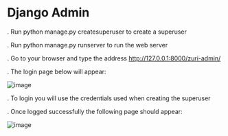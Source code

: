 # Django Admin
. Run python manage.py createsuperuser to create a superuser

. Run python manage.py runserver to run the web server

. Go to your browser and type the address http://127.0.0.1:8000/zuri-admin/ 

. The login page below will appear:

![image](https://user-images.githubusercontent.com/19888682/174456617-65757b64-8457-486f-aaac-711cea1582b5.png)

. To login you will use the credentials used when creating the superuser

. Once logged successfully the following page should appear:

![image](https://user-images.githubusercontent.com/19888682/174457207-d8849089-735b-4256-80e7-d010d52a64f1.png)

